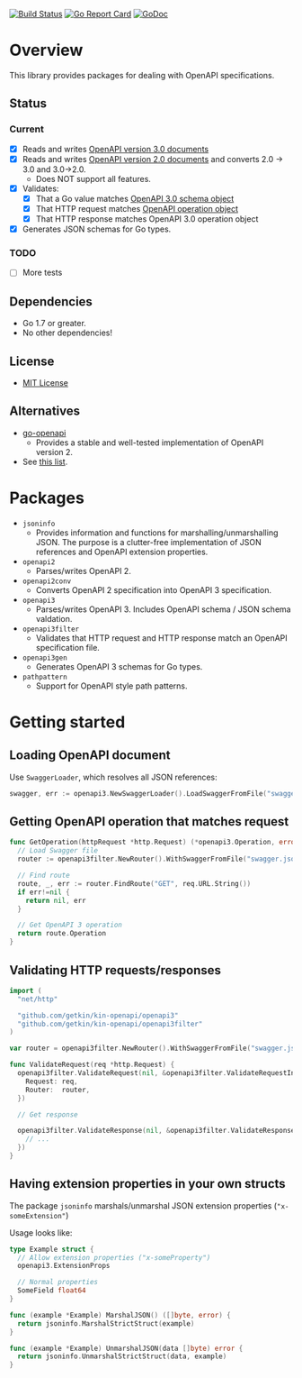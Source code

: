 [![Build Status](https://travis-ci.org/getkin/kin-openapi.svg?branch=master)](https://travis-ci.org/getkin/kin-openapi)
[![Go Report Card](https://goreportcard.com/badge/github.com/getkin/kin-openapi)](https://goreportcard.com/report/github.com/getkin/kin-openapi)
[![GoDoc](https://godoc.org/github.com/getkin/kin-openapi?status.svg)](https://godoc.org/github.com/getkin/kin-openapi)

# Overview
This library provides packages for dealing with OpenAPI specifications.

## Status
### Current
  * [X] Reads and writes [OpenAPI version 3.0 documents](https://github.com/OAI/OpenAPI-Specification/blob/OpenAPI.next/README.md)
  * [X] Reads and writes [OpenAPI version 2.0 documents](https://github.com/OAI/OpenAPI-Specification/blob/master/versions/2.0.md) and converts 2.0 -> 3.0 and 3.0->2.0.
    * Does NOT support all features.
  * [X] Validates:
    * [X] That a Go value matches [OpenAPI 3.0 schema object](https://github.com/OAI/OpenAPI-Specification/blob/OpenAPI.next/versions/3.0.md#schemaObject)
    * [X] That HTTP request matches [OpenAPI operation object](https://github.com/OAI/OpenAPI-Specification/blob/OpenAPI.next/versions/3.0.md#operationObject)
    * [X] That HTTP response matches OpenAPI 3.0 operation object
  * [X] Generates JSON schemas for Go types.

### TODO
  * [ ] More tests

## Dependencies
  * Go 1.7 or greater.
  * No other dependencies!

## License
  * [MIT License](LICENSE)

## Alternatives
  * [go-openapi](https://github.com/go-openapi)
    * Provides a stable and well-tested implementation of OpenAPI version 2.
  * See [this list](https://github.com/OAI/OpenAPI-Specification/blob/OpenAPI.next/IMPLEMENTATIONS.md).

# Packages
  * `jsoninfo`
    * Provides information and functions for marshalling/unmarshalling JSON. The purpose is a clutter-free implementation of JSON references and OpenAPI extension properties.
  * `openapi2`
    * Parses/writes OpenAPI 2.
  * `openapi2conv`
    * Converts OpenAPI 2 specification into OpenAPI 3 specification.
  * `openapi3`
    * Parses/writes OpenAPI 3. Includes OpenAPI schema / JSON schema valdation.
  * `openapi3filter`
    * Validates that HTTP request and HTTP response match an OpenAPI specification file.
  * `openapi3gen`
    * Generates OpenAPI 3 schemas for Go types.
  * `pathpattern`
    * Support for OpenAPI style path patterns.


# Getting started
## Loading OpenAPI document
Use `SwaggerLoader`, which resolves all JSON references:
```go
swagger, err := openapi3.NewSwaggerLoader().LoadSwaggerFromFile("swagger.json")
```

## Getting OpenAPI operation that matches request
```go
func GetOperation(httpRequest *http.Request) (*openapi3.Operation, error) {
  // Load Swagger file
  router := openapi3filter.NewRouter().WithSwaggerFromFile("swagger.json")

  // Find route
  route, _, err := router.FindRoute("GET", req.URL.String())
  if err!=nil {
    return nil, err
  }

  // Get OpenAPI 3 operation
  return route.Operation
}
```

## Validating HTTP requests/responses
```go
import (
  "net/http"

  "github.com/getkin/kin-openapi/openapi3"
  "github.com/getkin/kin-openapi/openapi3filter"
)

var router = openapi3filter.NewRouter().WithSwaggerFromFile("swagger.json")

func ValidateRequest(req *http.Request) {
  openapi3filter.ValidateRequest(nil, &openapi3filter.ValidateRequestInput {
    Request: req,
    Router:  router,
  })

  // Get response

  openapi3filter.ValidateResponse(nil, &openapi3filter.ValidateResponseInput {
    // ...
  })
}

```

## Having extension properties in your own structs
The package `jsoninfo` marshals/unmarshal JSON extension properties (`"x-someExtension"`)

Usage looks like:
```go
type Example struct {
  // Allow extension properties ("x-someProperty")
  openapi3.ExtensionProps

  // Normal properties
  SomeField float64
}

func (example *Example) MarshalJSON() ([]byte, error) {
  return jsoninfo.MarshalStrictStruct(example)
}

func (example *Example) UnmarshalJSON(data []byte) error {
  return jsoninfo.UnmarshalStrictStruct(data, example)
}
```

